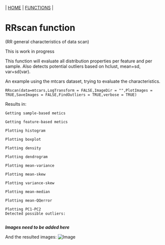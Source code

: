 | [HOME](https://github.com/Rrtk2/RRtest)  |  [FUNCTIONS](https://github.com/Rrtk2/RRtest/blob/master/docs/Functions/FunctionsOverview.md)  | 

# RRscan function
(RR general characteristics of data scan)

This is work in progress

This function will evaluate all distribution properties per feature and per sample. Also detects potential outliers based on hclust, mean+sd, var+sd(var).

An example using the mtcars dataset, trying to evaluate the characteristics.
```
RRscan(data=mtcars,LogTransform = FALSE,ImageDir = "",PlotImages = TRUE,SaveImages = FALSE,FindOutliers = TRUE,verbose = TRUE)
```

Results in:
```
Getting sample-based metics

Getting feature-based metics

Plotting histogram

Plotting boxplot

Plotting density

Plotting dendrogram

Plotting mean-variance

Plotting mean-skew

Plotting variance-skew

Plotting mean-median

Plotting mean-QQerror

Plotting PC1-PC2
Detected possible outliers:


```
***Images need to be added here***


And the resulted images:
![Image](/docs/404)

